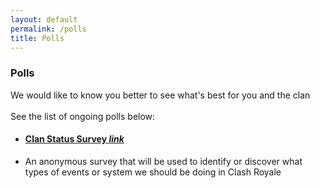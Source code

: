 ```yaml
---
layout: default
permalink: /polls
title: Polls
---
```


<div class="container">
    <div class="row">
        <div class="col s12">
            <h3 class="logo-text">Polls</h3>
        </div>
    </div>
    <div class="row" id="page_filler">
        <div class="col s12">
            <p class="flow-text">
                We would like to know you better to see what's best for you and the clan<br><br>
                See the list of ongoing polls below:
            </p>
        </div>
    </div>
    <div class="row">
        <div class="col s12">
            <ul class="collection with-header">
                <li class="collection-header">
                  <a href="https://docs.google.com/forms/d/e/1FAIpQLSe3VDEo8g5lDCQAKT5GFz4WNrJ3W7564wBTmszRPZYksEAAXw/viewform" class="secondary-content" class="collection-header" style="border-bottom:none;padding-left:20px;padding:0px;"><h4>Clan Status Survey <i class="material-icons md-dark">link</i></h4></a>
                </li>
                <li class="collection-item">
                    <div>
                    <p>An anonymous survey that will be used to identify or discover what types of events or system we should be doing in Clash Royale</p>
                    </div>
                </li>
            </ul>
        </div>
    </div>
    <br><br>
</div>
